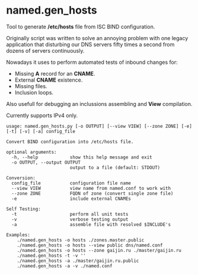 named.gen_hosts
===============

Tool to generate **/etc/hosts** file from ISC BIND configuration.

Originally script was written to solve an annoying problem with one legacy application that disturbing our DNS servers fifty times a second from dozens of servers continuously.

Nowadays it uses to perform automated tests of inbound changes for:
 * Missing **A** record for an **CNAME**.
 * External **CNAME** existence.
 * Missing files.
 * Inclusion loops.

Also usefull for debugging an inclussions assembling and **View** compilation. 

Currently supports IPv4 only.

```
usage: named.gen_hosts.py [-o OUTPUT] [--view VIEW] [--zone ZONE] [-e] [-t] [-v] [-a] config_file

Convert BIND configuration into /etc/hosts file.

optional arguments:
  -h, --help            show this help message and exit
  -o OUTPUT, --output OUTPUT
                        output to a file (default: STDOUT)

Conversion:
  config_file           configuration file name
  --view VIEW           view name from named.conf to work with
  --zone ZONE           FQDN of zone (convert single zone file)
  -e                    include external CNAMEs

Self Testing:
  -t                    perform all unit tests
  -v                    verbose testing output
  -a                    assemble file with resolved $INCLUDE's

Examples:
    ./named.gen_hosts -o hosts ./zones.master.public
    ./named.gen_hosts -o hosts --view public dns/named.conf
    ./named.gen_hosts -o hosts --zone gaijin.ru ./master/gaijin.ru
    ./named.gen_hosts -t -v ''
    ./named.gen_hosts -a ./master/gaijin.ru.public
    ./named.gen_hosts -a -v ./named.conf
```
